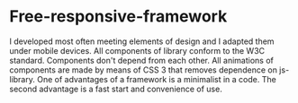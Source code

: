 Free-responsive-framework
=========================

I developed most often meeting elements of design and I adapted them under mobile devices. All components of library conform to the W3C standard. Components don't depend from each other. All animations of components are made by means of CSS 3 that removes dependence on js-library. One of advantages of a framework is a minimalist in a code. The second advantage is a fast start and convenience of use.
